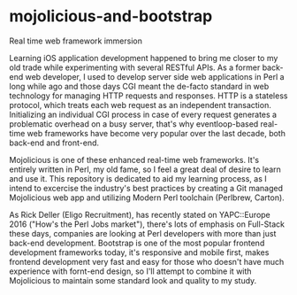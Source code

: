 # mojolicious-and-bootstrap
Real time web framework immersion 

Learning iOS application development happened to bring me closer to my old trade while experimenting with several RESTful APIs. As a former back-end web developer, I used to develop server side web applications in Perl a long while ago and those days CGI meant the de-facto standard in web technology for managing HTTP requests and responses. HTTP is a stateless protocol, which treats each web request as an independent transaction. Initializing an individual CGI process in case of every request generates a problematic overhead on a busy server, that's why eventloop-based real-time web frameworks have become very popular over the last decade, both back-end and front-end.

Mojolicious is one of these enhanced real-time web frameworks. It's entirely written in Perl, my old fame, so I feel a great deal of desire to learn and use it. This repository is dedicated to aid my learning process, as I intend to excercise the industry's best practices by creating a Git managed Mojolicious web app and utilizing Modern Perl toolchain (Perlbrew, Carton).

As Rick Deller (Eligo Recruitment), has recently stated on YAPC::Europe 2016 ("How's the Perl Jobs market"), there's lots of emphasis on Full-Stack these days, companies are looking at Perl developers with more than just back-end development. Bootstrap is one of the most popular frontend development frameworks today, it's responsive and mobile first, makes frontend development very fast and easy for those who doesn't have much experience with fornt-end design, so I'll attempt to combine it with Mojolicious to maintain some standard look and quality to my study.  
